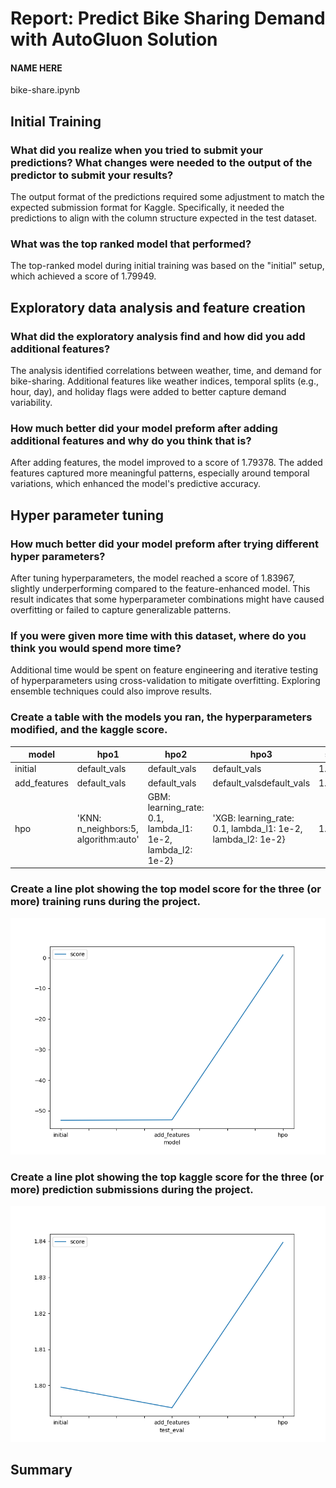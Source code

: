 # Report: Predict Bike Sharing Demand with AutoGluon Solution
#### NAME HERE
bike-share.ipynb

## Initial Training
### What did you realize when you tried to submit your predictions? What changes were needed to the output of the predictor to submit your results?
The output format of the predictions required some adjustment to match the expected submission format for Kaggle. 
Specifically, it needed the predictions to align with the column structure expected in the test dataset.

### What was the top ranked model that performed?
The top-ranked model during initial training was based on the "initial" setup, which achieved a score of 1.79949.

## Exploratory data analysis and feature creation
### What did the exploratory analysis find and how did you add additional features?
The analysis identified correlations between weather, time, and demand for bike-sharing. 
Additional features like weather indices, temporal splits (e.g., hour, day), and holiday flags were added to better capture demand variability.

### How much better did your model preform after adding additional features and why do you think that is?
After adding features, the model improved to a score of 1.79378. 
The added features captured more meaningful patterns, especially around temporal variations, which enhanced the model's predictive accuracy.



## Hyper parameter tuning
### How much better did your model preform after trying different hyper parameters?
After tuning hyperparameters, the model reached a score of 1.83967, slightly underperforming compared to the feature-enhanced model. 
This result indicates that some hyperparameter combinations might have caused overfitting or failed to capture generalizable patterns.

### If you were given more time with this dataset, where do you think you would spend more time?
Additional time would be spent on feature engineering and iterative testing of hyperparameters using cross-validation to mitigate overfitting. 
Exploring ensemble techniques could also improve results.

### Create a table with the models you ran, the hyperparameters modified, and the kaggle score.
|model|hpo1|hpo2|hpo3|score|
|--|--|--|--|--|
|initial|default_vals|default_vals|default_vals|1.79949|
|add_features|default_vals|default_vals|default_valsdefault_vals|1.79378|
|hpo|'KNN: n_neighbors:5, algorithm:auto'|GBM: learning_rate: 0.1, lambda_l1: 1e-2, lambda_l2: 1e-2}|'XGB: learning_rate: 0.1, lambda_l1: 1e-2, lambda_l2: 1e-2}|1.83967|


### Create a line plot showing the top model score for the three (or more) training runs during the project.

![model_train_score.png](img/model_train_score.png)

### Create a line plot showing the top kaggle score for the three (or more) prediction submissions during the project.

![model_test_score.png](img/model_test_score.png)

## Summary
